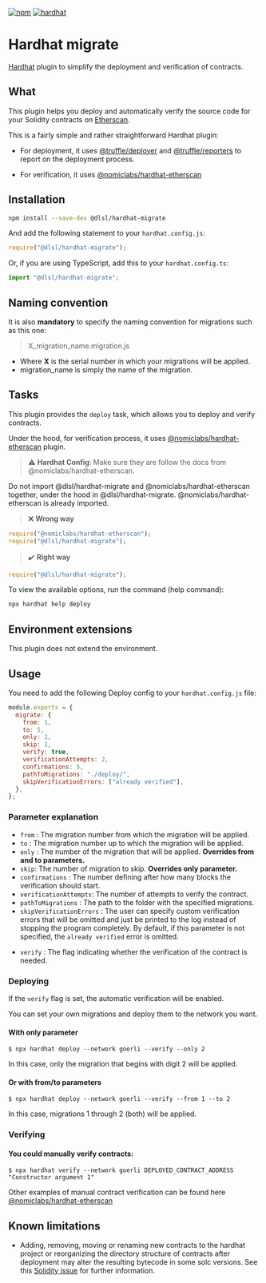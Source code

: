 [![npm](https://img.shields.io/npm/v/@dlsl/hardhat-migrate.svg)](https://www.npmjs.com/package/@dlsl/hardhat-migrate) [![hardhat](https://hardhat.org/buidler-plugin-badge.svg?1)](https://hardhat.org)

# Hardhat migrate

[Hardhat](https://hardhat.org) plugin to simplify the deployment and verification of contracts.

## What

This plugin helps you deploy and automatically verify the source code for your Solidity contracts on [Etherscan](https://etherscan.io).

This is a fairly simple and rather straightforward Hardhat plugin:

- For deployment, it uses [@truffle/deployer](https://www.npmjs.com/package/@truffle/deployer) and 
[@truffle/reporters](https://www.npmjs.com/package/@truffle/reporters) to report on the deployment process.

- For verification, it uses [@nomiclabs/hardhat-etherscan](https://www.npmjs.com/package/@nomiclabs/hardhat-etherscan)

## Installation

```bash
npm install --save-dev @dlsl/hardhat-migrate
```

And add the following statement to your `hardhat.config.js`:

```js
require("@dlsl/hardhat-migrate");
```

Or, if you are using TypeScript, add this to your `hardhat.config.ts`:

```ts
import "@dlsl/hardhat-migrate";
```

## Naming convention

It is also **mandatory** to specify the naming convention for migrations such as this one:
> X_migration_name.migration.js

* Where **X** is the serial number in which your migrations will be applied.
* migration_name is simply the name of the migration.

## Tasks

This plugin provides the `deploy` task, which allows you to deploy and verify contracts.

Under the hood, for verification process, it uses [@nomiclabs/hardhat-etherscan](https://www.npmjs.com/package/@nomiclabs/hardhat-etherscan) 
plugin.  

> :warning: **Hardhat Config**: Make sure they are follow the docs from @nomiclabs/hardhat-etherscan. 

Do not import @dlsl/hardhat-migrate and @nomiclabs/hardhat-etherscan together, under the hood in @dlsl/hardhat-migrate.
@nomiclabs/hardhat-etherscan is already imported.

> :x: **Wrong way**
```js
require("@nomiclabs/hardhat-etherscan");
require("@dlsl/hardhat-migrate");
```

> :heavy_check_mark: **Right way**
```js
require("@dlsl/hardhat-migrate");
```


To view the available options, run the command (help command):
```bash
npx hardhat help deploy
```

## Environment extensions

This plugin does not extend the environment.

## Usage

You need to add the following Deploy config to your `hardhat.config.js` file:

```js
module.exports = {
  migrate: {
    from: 1,
    to: 5,
    only: 2,
    skip: 1,
    verify: true,
    verificationAttempts: 2,
    confirmations: 5,
    pathToMigrations: "./deploy/", 
    skipVerificationErrors: ["already verified"],
  },
};
```

### Parameter explanation

- `from` : The migration number from which the migration will be applied.
- `to` : The migration number up to which the migration will be applied.
- `only` : The number of the migration that will be applied. **Overrides from and to parameters.**
- `skip`: The number of migration to skip. **Overrides only parameter.**
- `confirmations` : The number defining after how many blocks the verification should start.
- `verificationAttempts`: The number of attempts to verify the contract.
- `pathToMigrations` : The path to the folder with the specified migrations.
- `skipVerificationErrors` : The user can specify custom verification errors that will be omitted and just be printed 
to the log instead of stopping the program completely.
By default, if this parameter is not specified, the `already verified` error is omitted.

* `verify` : The flag indicating whether the verification of the contract is needed.

### Deploying

If the `verify` flag is set, the automatic verification will be enabled.

You can set your own migrations and deploy them to the network you want.

#### With only parameter
```console
$ npx hardhat deploy --network goerli --verify --only 2
```
In this case, only the migration that begins with digit 2 will be applied.

#### Or with from/to parameters
```console
$ npx hardhat deploy --network goerli --verify --from 1 --to 2
```
In this case, migrations 1 through 2 (both) will be applied.

### Verifying

#### You could manually verify contracts:
```console
$ npx hardhat verify --network goerli DEPLOYED_CONTRACT_ADDRESS "Constructor argument 1"
```

Other examples of manual contract verification can be found here [@nomiclabs/hardhat-etherscan](https://www.npmjs.com/package/@nomiclabs/hardhat-etherscan)

[//]: # ()
[//]: # (## How it works)

## Known limitations

- Adding, removing, moving or renaming new contracts to the hardhat project or reorganizing the directory structure of contracts after deployment may alter the resulting bytecode in some solc versions. See this [Solidity issue](https://github.com/ethereum/solidity/issues/9573) for further information.
